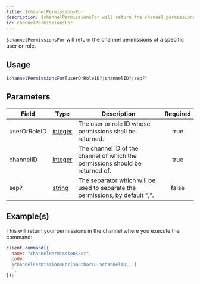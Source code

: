 ```yaml
---
title: $channelPermissionsFor
description: $channelPermissionsFor will return the channel permissions of a specific user or role.
id: channelPermissionsFor
---
```


`$channelPermissionsFor` will return the channel permissions of a specific user or role.

## Usage

```php
$channelPermissionsFor[userOrRoleID?;channelID?;sep?]
```

## Parameters

| Field        | Type                                                                                                | Description                                                                   | Required |
| ------------ | --------------------------------------------------------------------------------------------------- | ----------------------------------------------------------------------------- | :------: |
| userOrRoleID | [integer](https://developer.mozilla.org/en-US/docs/Web/JavaScript/Reference/Global_Objects/Integer) | The user or role ID whose permissions shall be returned.                      |   true   |
| channelID    | [integer](https://developer.mozilla.org/en-US/docs/Web/JavaScript/Reference/Global_Objects/Integer) | The channel ID of the channel of which the permissions should be returned of. |   true   |
| sep?         | [string](https://developer.mozilla.org/en-US/docs/Web/JavaScript/Reference/Global_Objects/String)   | The separator which will be used to separate the permissions, by default ",". |  false   |

## Example(s)

This will return your permissions in the channel where you execute the command:

```javascript
client.command({
  name: "channelPermissionsFor",
  code: `
  $channelPermissionsFor[$authorID;$channelID;, ]
  `,
});
```
